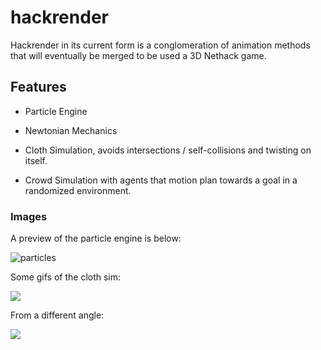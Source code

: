 # hackrender
Hackrender in its current form is a conglomeration of animation methods that will eventually be merged to be used a 3D Nethack game.

## Features
- Particle Engine

- Newtonian Mechanics

- Cloth Simulation, avoids intersections / self-collisions and twisting on itself.

- Crowd Simulation with agents that motion plan towards a goal in a randomized environment.

### Images
A preview of the particle engine is below:

![particles](http://i.imgur.com/6SwwNV9.png)

Some gifs of the cloth sim:

![](https://i.imgur.com/CmLoxh1.gif)

From a different angle:

![](https://i.imgur.com/MeCfIaO.gifv)